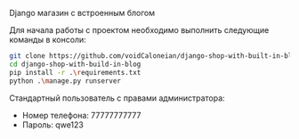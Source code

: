 Django магазин с встроенным блогом

Для начала работы с проектом необходимо выполнить следующие команды в консоли:

```sh
git clone https://github.com/voidCaloneian/django-shop-with-built-in-blog.git
cd django-shop-with-build-in-blog
pip install -r .\requirements.txt
python .\manage.py runserver
```

Стандартный пользователь с правами администратора:
- Номер телефона: 77777777777
- Пароль: qwe123

